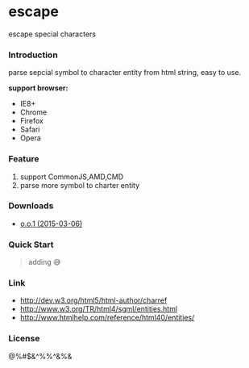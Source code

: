 # escape
escape special characters

### Introduction
parse sepcial symbol to character entity from html string, easy to use.

**support browser:**
- IE8+
- Chrome
- Firefox
- Safari
- Opera

### Feature
1. support CommonJS,AMD,CMD
2. parse more symbol to charter entity

### Downloads
- [o.o.1 (2015-03-06)](https://github.com/font-js/escape/raw/master/index.js)

### Quick Start
> adding :sweat_smile:

### Link
- http://dev.w3.org/html5/html-author/charref
- http://www.w3.org/TR/html4/sgml/entities.html
- http://www.htmlhelp.com/reference/html40/entities/

### License
@%#$&^%%^&%&
